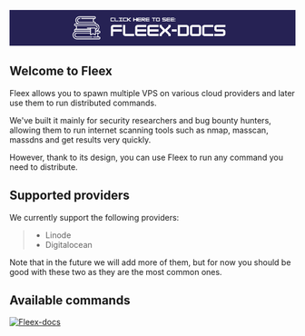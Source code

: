 <a href="https://fleexsecurity.github.io/fleex-docs/"><img src="docs/img/Fleex-docs.png" alt="Fleex-docs"></a>

## Welcome to Fleex

Fleex allows you to spawn multiple VPS on various cloud providers and later use them to run distributed commands.

We've built it mainly for security researchers and bug bounty hunters, allowing them to run internet scanning tools such as nmap, masscan, massdns and get results very quickly.

However, thank to its design, you can use Fleex to run any command you need to distribute.

## Supported providers

We currently support the following providers:
>    - Linode
>    - Digitalocean


Note that in the future we will add more of them, but for now you should be good with these two as they are the most common ones.


## Available commands

<a href="https://fleexsecurity.github.io/fleex-docs/gif/fleex_intro.gif"><img src="https://fleexsecurity.github.io/fleex-docs/gif/fleex_intro.gif" alt="Fleex-docs"></a>

